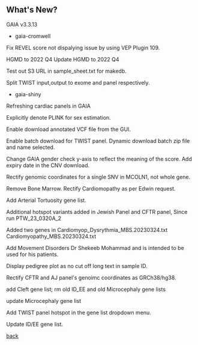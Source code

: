 ## What's New?

GAIA v3.3.13

* gaia-cromwell

Fix REVEL score not dispalying issue by using VEP Plugin 109. 

HGMD to 2022 Q4	Update HGMD to 2022 Q4

Test out S3 URL in sample_sheet.txt for makedb.	

Split TWIST input,output to exome and panel respectively.

* gaia-shiny

Refreshing cardiac panels in GAIA

Explicitly denote PLINK for sex estimation.

Enable download annotated VCF file from the GUI.

Enable batch download for TWIST panel. Dynamic download batch zip file and name selected.

Change GAIA gender check y-axis to reflect the meaning of the score. Add expiry date in the CNV download.

Rectify genomic coordinates for a single SNV in MCOLN1, not whole gene.

Remove Bone Marrow. Rectify Cardiomopathy as per Edwin request.

Add Arterial Tortuosity gene list.

Additional hotspot variants added in Jewish Panel and CFTR panel, Since run PTW_23_0320A_2	

Added two genes in Cardiomyop_Dysrythmia_MBS.20230324.txt Cardiomyopathy_MBS.20230324.txt	

Add Movement Disorders Dr Shekeeb Mohammad and is intended to be used for his patients.

Display pedigree plot as no cut off long text in sample ID.		

Rectify CFTR and AJ panel's genoimc coordinates as GRCh38/hg38.

add Cleft gene list; rm old ID_EE and old Microcephaly gene lists	

update Microcephaly gene list

Add TWIST panel hotspot in the gene list dropdown menu.	

Update ID/EE gene list.


[back](./)
